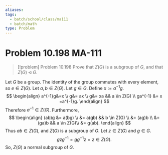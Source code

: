 ```yaml
---
aliases: 
tags:
  - batch/school/class/ma111
  - batch/math
type: Problem
---
```

# Problem 10.198 MA-111

> [!problem] Problem 10.198
> Prove that $Z(G)$ is a subgroup of $G$, and that $Z(G) \lhd G$.

Let $G$ be a group. The identity of the group commutes with every element, so $e \in Z(G)$. Let $a,b \in Z(G)$. Let $g \in G$. Define $x:=a^{-1}g$.
$$
\begin{align}
a^{-1}g&=x \\
g&= ax \\
g&= xa && a \in  Z(G) \\
ga^{-1} &= x =a^{-1}g.
\end{align}
$$
Therefore $a^{-1} \in Z(G)$. Furthermore,
$$
\begin{align}
(ab)g &= a(bg) \\
&= a(gb) && b \in  Z(G) \\
&= (ag)b \\
&= (ga)b && a \in  Z(G)\\
&= g(ab).
\end{align}
$$
Thus $ab \in Z(G)$, and $Z(G)$ is a subgroup of $G$. Let $z \in Z(G)$ and $g \in G$. 
$$
gzg^{-1}=gg^{-1}z=z \in  Z(G).
$$
So, $Z(G)$ a normal subgroup of $G$.

